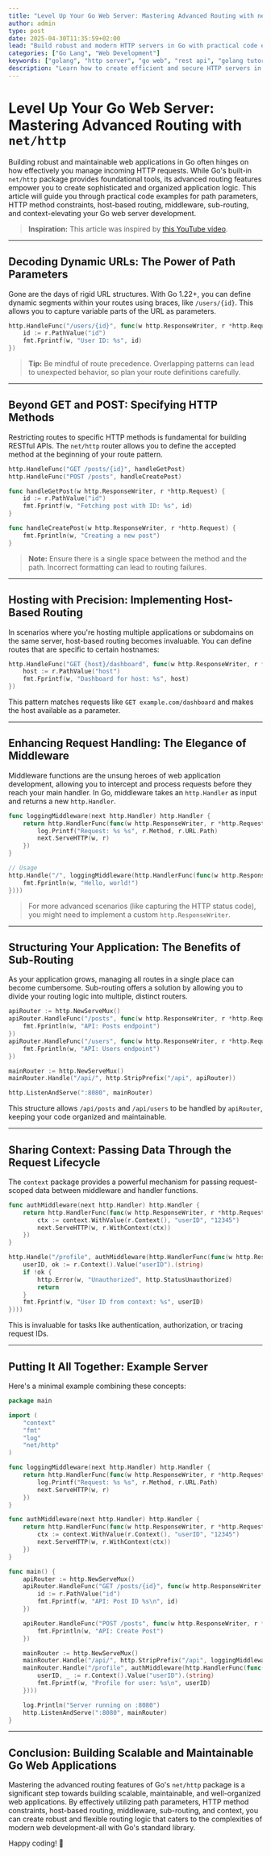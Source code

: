 ```yaml
---
title: "Level Up Your Go Web Server: Mastering Advanced Routing with net/http"
author: admin
type: post
date: 2025-04-30T11:35:59+02:00
lead: "Build robust and modern HTTP servers in Go with practical code examples and best practices."
categories: ["Go Lang", "Web Development"]
keywords: ["golang", "http server", "go web", "rest api", "golang tutorial", "web development"]
description: "Learn how to create efficient and secure HTTP servers in Golang, with step-by-step examples and real-world advice."
---
```


# Level Up Your Go Web Server: Mastering Advanced Routing with `net/http`

Building robust and maintainable web applications in Go often hinges on how effectively you manage incoming HTTP requests. While Go's built-in `net/http` package provides foundational tools, its advanced routing features empower you to create sophisticated and organized application logic. This article will guide you through practical code examples for path parameters, HTTP method constraints, host-based routing, middleware, sub-routing, and context-elevating your Go web server development.

> **Inspiration:** This article was inspired by [this YouTube video](https://www.youtube.com/watch?v=H7tbjKFSg58).

---

## Decoding Dynamic URLs: The Power of Path Parameters

Gone are the days of rigid URL structures. With Go 1.22+, you can define dynamic segments within your routes using braces, like `/users/{id}`. This allows you to capture variable parts of the URL as parameters.

```go
http.HandleFunc("/users/{id}", func(w http.ResponseWriter, r *http.Request) {
    id := r.PathValue("id")
    fmt.Fprintf(w, "User ID: %s", id)
})
```

> **Tip:** Be mindful of route precedence. Overlapping patterns can lead to unexpected behavior, so plan your route definitions carefully.

---

## Beyond GET and POST: Specifying HTTP Methods

Restricting routes to specific HTTP methods is fundamental for building RESTful APIs. The `net/http` router allows you to define the accepted method at the beginning of your route pattern.

```go
http.HandleFunc("GET /posts/{id}", handleGetPost)
http.HandleFunc("POST /posts", handleCreatePost)

func handleGetPost(w http.ResponseWriter, r *http.Request) {
    id := r.PathValue("id")
    fmt.Fprintf(w, "Fetching post with ID: %s", id)
}

func handleCreatePost(w http.ResponseWriter, r *http.Request) {
    fmt.Fprintln(w, "Creating a new post")
}
```

> **Note:** Ensure there is a single space between the method and the path. Incorrect formatting can lead to routing failures.

---

## Hosting with Precision: Implementing Host-Based Routing

In scenarios where you're hosting multiple applications or subdomains on the same server, host-based routing becomes invaluable. You can define routes that are specific to certain hostnames:

```go
http.HandleFunc("GET {host}/dashboard", func(w http.ResponseWriter, r *http.Request) {
    host := r.PathValue("host")
    fmt.Fprintf(w, "Dashboard for host: %s", host)
})
```

This pattern matches requests like `GET example.com/dashboard` and makes the host available as a parameter.

---

## Enhancing Request Handling: The Elegance of Middleware

Middleware functions are the unsung heroes of web application development, allowing you to intercept and process requests before they reach your main handler. In Go, middleware takes an `http.Handler` as input and returns a new `http.Handler`.

```go
func loggingMiddleware(next http.Handler) http.Handler {
    return http.HandlerFunc(func(w http.ResponseWriter, r *http.Request) {
        log.Printf("Request: %s %s", r.Method, r.URL.Path)
        next.ServeHTTP(w, r)
    })
}

// Usage
http.Handle("/", loggingMiddleware(http.HandlerFunc(func(w http.ResponseWriter, r *http.Request) {
    fmt.Fprintln(w, "Hello, world!")
})))
```

> For more advanced scenarios (like capturing the HTTP status code), you might need to implement a custom `http.ResponseWriter`.

---

## Structuring Your Application: The Benefits of Sub-Routing

As your application grows, managing all routes in a single place can become cumbersome. Sub-routing offers a solution by allowing you to divide your routing logic into multiple, distinct routers.

```go
apiRouter := http.NewServeMux()
apiRouter.HandleFunc("/posts", func(w http.ResponseWriter, r *http.Request) {
    fmt.Fprintln(w, "API: Posts endpoint")
})
apiRouter.HandleFunc("/users", func(w http.ResponseWriter, r *http.Request) {
    fmt.Fprintln(w, "API: Users endpoint")
})

mainRouter := http.NewServeMux()
mainRouter.Handle("/api/", http.StripPrefix("/api", apiRouter))

http.ListenAndServe(":8080", mainRouter)
```

This structure allows `/api/posts` and `/api/users` to be handled by `apiRouter`, keeping your code organized and maintainable.

---

## Sharing Context: Passing Data Through the Request Lifecycle

The `context` package provides a powerful mechanism for passing request-scoped data between middleware and handler functions.

```go
func authMiddleware(next http.Handler) http.Handler {
    return http.HandlerFunc(func(w http.ResponseWriter, r *http.Request) {
        ctx := context.WithValue(r.Context(), "userID", "12345")
        next.ServeHTTP(w, r.WithContext(ctx))
    })
}

http.Handle("/profile", authMiddleware(http.HandlerFunc(func(w http.ResponseWriter, r *http.Request) {
    userID, ok := r.Context().Value("userID").(string)
    if !ok {
        http.Error(w, "Unauthorized", http.StatusUnauthorized)
        return
    }
    fmt.Fprintf(w, "User ID from context: %s", userID)
})))
```

This is invaluable for tasks like authentication, authorization, or tracing request IDs.

---

## Putting It All Together: Example Server

Here's a minimal example combining these concepts:

```go
package main

import (
    "context"
    "fmt"
    "log"
    "net/http"
)

func loggingMiddleware(next http.Handler) http.Handler {
    return http.HandlerFunc(func(w http.ResponseWriter, r *http.Request) {
        log.Printf("Request: %s %s", r.Method, r.URL.Path)
        next.ServeHTTP(w, r)
    })
}

func authMiddleware(next http.Handler) http.Handler {
    return http.HandlerFunc(func(w http.ResponseWriter, r *http.Request) {
        ctx := context.WithValue(r.Context(), "userID", "12345")
        next.ServeHTTP(w, r.WithContext(ctx))
    })
}

func main() {
    apiRouter := http.NewServeMux()
    apiRouter.HandleFunc("GET /posts/{id}", func(w http.ResponseWriter, r *http.Request) {
        id := r.PathValue("id")
        fmt.Fprintf(w, "API: Post ID %s\n", id)
    })

    apiRouter.HandleFunc("POST /posts", func(w http.ResponseWriter, r *http.Request) {
        fmt.Fprintln(w, "API: Create Post")
    })

    mainRouter := http.NewServeMux()
    mainRouter.Handle("/api/", http.StripPrefix("/api", loggingMiddleware(apiRouter)))
    mainRouter.Handle("/profile", authMiddleware(http.HandlerFunc(func(w http.ResponseWriter, r *http.Request) {
        userID, _ := r.Context().Value("userID").(string)
        fmt.Fprintf(w, "Profile for user: %s\n", userID)
    })))

    log.Println("Server running on :8080")
    http.ListenAndServe(":8080", mainRouter)
}
```

---

## Conclusion: Building Scalable and Maintainable Go Web Applications

Mastering the advanced routing features of Go's `net/http` package is a significant step towards building scalable, maintainable, and well-organized web applications. By effectively utilizing path parameters, HTTP method constraints, host-based routing, middleware, sub-routing, and context, you can create robust and flexible routing logic that caters to the complexities of modern web development-all with Go's standard library.

Happy coding! 🚀